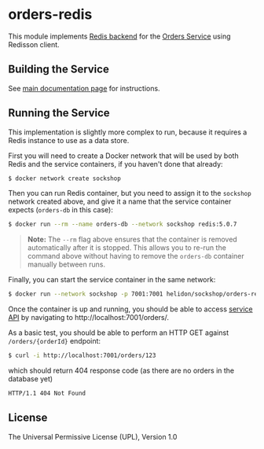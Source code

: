 # orders-redis

This module implements [Redis backend](./src/main/java/io/helidon/examples/sockshop/orders/redis/RedisOrderRepository.java)
for the [Orders Service](../README.md) using Redisson client.

## Building the Service

See [main documentation page](../README.md#building-the-service) for instructions.

## Running the Service

This implementation is slightly more complex to run, because it requires a Redis instance
to use as a data store.

First you will need to create a Docker network that will be used by both Redis and the service 
containers, if you haven't done that already:

```bash
$ docker network create sockshop 
``` 

Then you can run Redis container, but you need to assign it to the `sockshop` network 
created above, and give it a name that the service container expects (`orders-db` in this case):

```bash
$ docker run --rm --name orders-db --network sockshop redis:5.0.7
``` 
> **Note:** The `--rm` flag above ensures that the container is removed automatically after it is 
> stopped. This allows you to re-run the command above without having to remove the `orders-db`
> container manually between runs.

Finally, you can start the service container in the same network:

```bash
$ docker run --network sockshop -p 7001:7001 helidon/sockshop/orders-redis
``` 

Once the container is up and running, you should be able to access [service API](../README.md#api) 
by navigating to http://localhost:7001/orders/.

As a basic test, you should be able to perform an HTTP GET against `/orders/{orderId}` endpoint:

```bash
$ curl -i http://localhost:7001/orders/123
``` 
which should return 404 response code (as there are no orders in the database yet)
```bash
HTTP/1.1 404 Not Found
``` 

## License

The Universal Permissive License (UPL), Version 1.0
